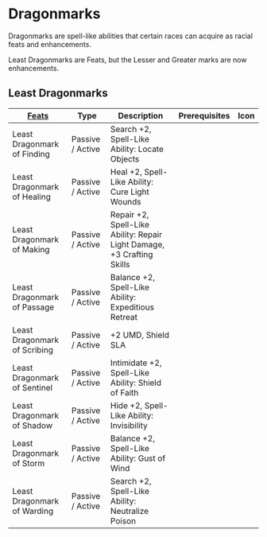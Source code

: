 # Dragonmarks

Dragonmarks are spell-like abilities that certain races can acquire as racial feats and enhancements.

Least Dragonmarks are Feats, but the Lesser and Greater marks are now enhancements.

## Least Dragonmarks

|[ ][existingFeat] [Feats][result] | Type | Description | Prerequisites | Icon |
|----------------------------------------|--------|----|----|-----|
|Least Dragonmark of Finding  | Passive / Active | Search +2, Spell-Like Ability: Locate Objects |
|Least Dragonmark of Healing | Passive / Active | Heal +2, Spell-Like Ability: Cure Light Wounds  |
|Least Dragonmark of Making | Passive / Active | Repair +2, Spell-Like Ability: Repair Light Damage, +3 Crafting Skills  |
|Least Dragonmark of Passage | Passive / Active | Balance +2, Spell-Like Ability: Expeditious Retreat |
|Least Dragonmark of Scribing | Passive / Active | +2 UMD, Shield SLA |
|Least Dragonmark of Sentinel | Passive / Active | Intimidate +2, Spell-Like Ability: Shield of Faith  |
|Least Dragonmark of Shadow | Passive / Active | Hide +2, Spell-Like Ability: Invisibility  |
|Least Dragonmark of Storm | Passive / Active | Balance +2, Spell-Like Ability: Gust of Wind |
|Least Dragonmark of Warding | Passive / Active | Search +2, Spell-Like Ability: Neutralize Poison  |


[existingFeat]: - "c:verify-rows=#feat:verify()"
[_matchStrategy_]: - "c:matchStrategy=KeyMatch"
[result]: - "?=#feat"

